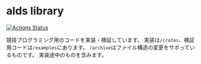 # alds library

[![Actions Status](https://github.com/qdot3/alds/workflows/verify/badge.svg)](https://github.com/qdot3/alds/actions)

競技プログラミング用のコードを実装・検証しています。
実装は`/crates`、検証用コードは`/examples`にあります。
`/archive`はファイル構造の変更をサボっているものです。
実装途中のものを含みます。
